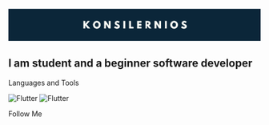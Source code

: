 ![Header](https://github.com/konsilerinos/konsilerinos/blob/main/Assets/title.png)

## I am student and a beginner software developer

Languages and Tools

![Flutter](https://img.shields.io/badge/-C-0B2639?style=for-the-badge&logo=C&logoColor=2795E2)
![Flutter](https://img.shields.io/badge/-C++-0B2639?style=for-the-badge&logo=C%2b%2b&logoColor=2795E2)

Follow Me
